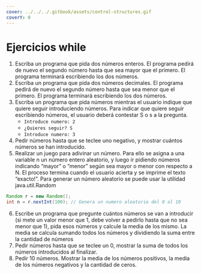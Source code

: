 ```yaml
---
cover: ../../../.gitbook/assets/control-structures.gif
coverY: 0
---
```


# Ejercicios while

1. Escriba un programa que pida dos números enteros. El programa pedirá de nuevo el segundo número hasta que sea mayor que el primero. El programa terminará escribiendo los dos números.&#x20;
2. Escriba un programa que pida dos números decimales. El programa pedirá de nuevo el segundo número hasta que sea menor que el primero. El programa terminará escribiendo los dos números.&#x20;
3. Escriba un programa que pida números mientras el usuario indique que quiere seguir introduciendo números. Para indicar que quiere seguir escribiendo números, el usuario deberá contestar S o s a la pregunta.&#x20;
   * `Introduce numero: 2`&#x20;
   * `¿Quieres seguir? S`&#x20;
   * `Introduce numero: 3`&#x20;
4. Pedir números hasta que se teclee uno negativo, y mostrar cuántos números se han introducido.&#x20;
5. Realizar un juego para adivinar un número. Para ello se asigna a una variable n un número entero aleatorio, y luego ir pidiendo números indicando “mayor” o “menor” según sea mayor o menor con respecto a N. El proceso termina cuando el usuario acierta y se imprime el texto “exacto!”. Para generar un número aleatorio se puede usar la utilidad java.util.Random&#x20;

```java
Random r = new Random(); 
int n = r.nextInt(100); // Genera un numero aleatorio del 0 al 10 
```

6. Escribe un programa que pregunte cuántos números se van a introducir (si mete un valor menor que 1, debe volver a pedirlo hasta que no sea menor que 1), pida esos números y calcule la media de los mismo. La media se calcula sumando todos los números y dividiendo la suma entre la cantidad de números&#x20;
7. Pedir números hasta que se teclee un 0, mostrar la suma de todos los números introducidos al finalizar.&#x20;
8. Pedir 10 números. Mostrar la media de los números positivos, la media de los números negativos y la cantidad de ceros.&#x20;
